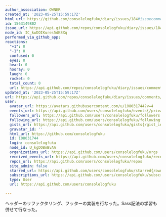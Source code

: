 ```yaml
---
author_association: OWNER
created_at: '2023-05-25T15:59:17Z'
html_url: https://github.com/consolelogfuku/diary/issues/184#issuecomment-1563149802
id: 1563149802
issue_url: https://api.github.com/repos/consolelogfuku/diary/issues/184
node_id: IC_kwDOIKures5dK8Xq
performed_via_github_app: 
reactions:
  "+1": 0
  "-1": 0
  confused: 0
  eyes: 0
  heart: 0
  hooray: 0
  laugh: 0
  rocket: 0
  total_count: 0
  url: https://api.github.com/repos/consolelogfuku/diary/issues/comments/1563149802/reactions
updated_at: '2023-05-25T15:59:17Z'
url: https://api.github.com/repos/consolelogfuku/diary/issues/comments/1563149802
user:
  avatar_url: https://avatars.githubusercontent.com/u/108031744?v=4
  events_url: https://api.github.com/users/consolelogfuku/events{/privacy}
  followers_url: https://api.github.com/users/consolelogfuku/followers
  following_url: https://api.github.com/users/consolelogfuku/following{/other_user}
  gists_url: https://api.github.com/users/consolelogfuku/gists{/gist_id}
  gravatar_id: ''
  html_url: https://github.com/consolelogfuku
  id: 108031744
  login: consolelogfuku
  node_id: U_kgDOBnBvAA
  organizations_url: https://api.github.com/users/consolelogfuku/orgs
  received_events_url: https://api.github.com/users/consolelogfuku/received_events
  repos_url: https://api.github.com/users/consolelogfuku/repos
  site_admin: false
  starred_url: https://api.github.com/users/consolelogfuku/starred{/owner}{/repo}
  subscriptions_url: https://api.github.com/users/consolelogfuku/subscriptions
  type: User
  url: https://api.github.com/users/consolelogfuku

---
```

ヘッダーのリファクタリング、フッターの実装を行なった。Sass記法の学習も併せて行なった。